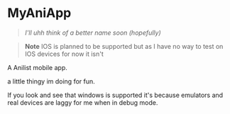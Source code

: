 # MyAniApp

> _I'll uhh think of a better name soon (hopefully)_

> **Note** IOS is planned to be supported but as I have no way to test on IOS devices for now it isn't

A Anilist mobile app.

a little thingy im doing for fun.

If you look and see that windows is supported it's because emulators and real devices are laggy for me when in debug mode.
